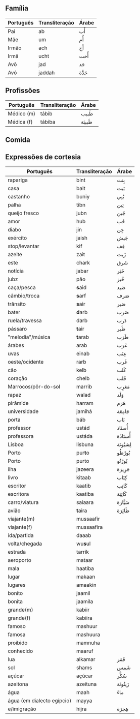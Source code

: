 ## Família

Português | Transliteração| Árabe
----------- |-------------- |------
Pai | ab | أَب
Mãe | um | أُم
Irmão | ach | أَخ
Irmã  | ucht | أُخت
Avô | jad | جَد
Avó | jaddah | جَدَّة

## Profissões

Português | Transliteração| Árabe
----------- |-------------- |------
Médico (m) | tábib | طَبيب
Médica (f) | tábiba | طَبيبَة

## Comida

## Expressões de cortesia

Português | Transliteração| Árabe 
----------- |-------------- |------
rapariga | bint | بِنت 
casa | bait | بَيت
castanho | buniy | بُنِي
palha | tibn | تِبن
queijo fresco | jubn | جُبن
amor | hub | حُب
diabo | jin | جِن
exército | jaish | جَيش
stop/levantar | kif | قِف
azeite | zait | زَيت
este | chark | شَرق
notícia | jabar | خَبَر
jubz | pão | خُبز
caça/pesca | **s**aid | صَيد
câmbio/troca | **s**arf | صَرف
trânsito | **s**air | صَير
bater | **d**arb | ضَرب
ruela/travessa | darb | دَرب
pássaro | **t**air | طَير
"melodia"/música | **t**arab | طَرَب
árabes | arab | عَرَب
uvas | einab | عِنَب
oeste/ocidente | rarb | غَرب 
cão | kelb | كَلب
coração | chelb | قَلب
Marrocos/pôr-do-sol | marrib | مَغرِب 
rapaz | walad | وَلَد
pirâmide | harram | هَرَم
universidade | jamihá | جَامِعَة
porta | báb | بَاب
professor | ustád | أُستَاذ
professora | ustáda | أُستَاذَة
Lisboa | lisbuna | لِشبُونَة
Porto | pur**t**o | بُورْطُو
Porto | purto | بُورْتُو
ilha | jazeera | جَزِيرَة
livro | kitaab | كِتَاب
escritor | kaatib | كَاتِب
escritora | kaatiba | كَاتِبَة
carro/viatura | saiaara | سَيَّارَة
avião | **t**aira | طَائِرَة
viajante(m) | mussaafir | 
viajante(f) | mussaafira | 
ida/partida | daaab | 
volta/chegada | wu**s**ul | 
estrada | tarrik | 
aeroporto | mataar | 
mala | haatiba | 
lugar | makaan | 
lugares | amaakin | 
bonito | jaamil | 
bonita | jaamila | 
grande(m) | kabiir |
grande(f) | kabiira |
famoso | mashuur | 
famosa | mashuura | 
proibido | mamnuha | 
conhecido | maaruf | 
lua | alkamar | قَمَر
sol | shams | شَمس
açúcar | açúcar | سُكَّر
azeitona | azeituna | زَيتُونَة
água | maah | ماءَ
água (em dialecto egípcio) | mayya | 
e/imigração | hijra | هِجرَة